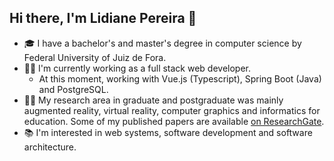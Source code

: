 ## Hi there, I'm Lidiane Pereira 👋

<!--
**lidianetpereira/lidianetpereira** is a ✨ _special_ ✨ repository because its `README.md` (this file) appears on your GitHub profile.

Here are some ideas to get you started:

- 🔭 I’m currently working on ...
- 🌱 I’m currently learning ...
- 👯 I’m looking to collaborate on ...
- 🤔 I’m looking for help with ...
- 💬 Ask me about ...
- 📫 How to reach me: ...
- 😄 Pronouns: ...
- ⚡ Fun fact: ...
-->
- 🎓 I have a bachelor's and master's degree in computer science by Federal University of Juiz de Fora.
- 👩‍💻 I'm currently working as a full stack web developer.
  - At this moment, working with Vue.js (Typescript), Spring Boot (Java) and PostgreSQL.
- 👩‍🔬 My research area in graduate and postgraduate was mainly augmented reality, virtual reality, computer graphics and informatics for education. Some of my published papers are available [on ResearchGate](https://www.researchgate.net/profile/Lidiane-Pereira-3).
- 📚 I'm interested in web systems, software development and software architecture.
